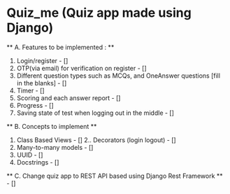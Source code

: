 # Quiz_me (Quiz app made using Django)
** A. Features to be implemented : **

1. Login/register - []
2. OTP(via email) for verification on register - []
3. Different question types such as MCQs, and OneAnswer questions [fill in the blanks] - []
4. Timer - []
5. Scoring and each answer report - []
6. Progress - []
7. Saving state of test when logging out in the middle - []


** B. Concepts to implement **
1. Class Based Views - []
2.. Decorators (login logout) - []
3. Many-to-many models  - []
4. UUID - []
5. Docstrings - []

** C. Change quiz app to REST API based using Django Rest Framework **  - []

